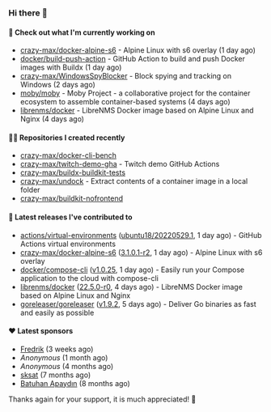 ### Hi there 👋

#### 👷 Check out what I'm currently working on

- [crazy-max/docker-alpine-s6](https://github.com/crazy-max/docker-alpine-s6) - Alpine Linux with s6 overlay (1 day ago)
- [docker/build-push-action](https://github.com/docker/build-push-action) - GitHub Action to build and push Docker images with Buildx (1 day ago)
- [crazy-max/WindowsSpyBlocker](https://github.com/crazy-max/WindowsSpyBlocker) - Block spying and tracking on Windows (2 days ago)
- [moby/moby](https://github.com/moby/moby) - Moby Project - a collaborative project for the container ecosystem to assemble container-based systems (4 days ago)
- [librenms/docker](https://github.com/librenms/docker) - LibreNMS Docker image based on Alpine Linux and Nginx (4 days ago)

#### 👨‍💻 Repositories I created recently

- [crazy-max/docker-cli-bench](https://github.com/crazy-max/docker-cli-bench)
- [crazy-max/twitch-demo-gha](https://github.com/crazy-max/twitch-demo-gha) - Twitch demo GitHub Actions
- [crazy-max/buildx-buildkit-tests](https://github.com/crazy-max/buildx-buildkit-tests)
- [crazy-max/undock](https://github.com/crazy-max/undock) - Extract contents of a container image in a local folder
- [crazy-max/buildkit-nofrontend](https://github.com/crazy-max/buildkit-nofrontend)

#### 🚀 Latest releases I've contributed to

- [actions/virtual-environments](https://github.com/actions/virtual-environments) ([ubuntu18/20220529.1](https://github.com/actions/virtual-environments/releases/tag/ubuntu18%2F20220529.1), 1 day ago) - GitHub Actions virtual environments
- [crazy-max/docker-alpine-s6](https://github.com/crazy-max/docker-alpine-s6) ([3.1.0.1-r2](https://github.com/crazy-max/docker-alpine-s6/releases/tag/3.1.0.1-r2), 1 day ago) - Alpine Linux with s6 overlay
- [docker/compose-cli](https://github.com/docker/compose-cli) ([v1.0.25](https://github.com/docker/compose-cli/releases/tag/v1.0.25), 1 day ago) - Easily run your Compose application to the cloud with compose-cli
- [librenms/docker](https://github.com/librenms/docker) ([22.5.0-r0](https://github.com/librenms/docker/releases/tag/22.5.0-r0), 4 days ago) - LibreNMS Docker image based on Alpine Linux and Nginx
- [goreleaser/goreleaser](https://github.com/goreleaser/goreleaser) ([v1.9.2](https://github.com/goreleaser/goreleaser/releases/tag/v1.9.2), 5 days ago) - Deliver Go binaries as fast and easily as possible

#### ❤️ Latest sponsors
- [Fredrik](https://github.com/fredrikscode) (3 weeks ago)
- _Anonymous_ (1 month ago)
- _Anonymous_ (4 months ago)
- [sksat](https://github.com/sksat) (7 months ago)
- [Batuhan Apaydın](https://github.com/developer-guy) (8 months ago)

Thanks again for your support, it is much appreciated! 🙏
